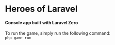 # Heroes of Laravel

#### Console app built with Laravel Zero

To run the game, simply run the following command: <br/>
`php game run`
